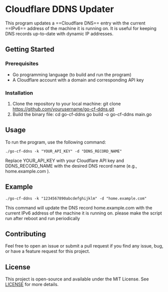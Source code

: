 # Cloudflare DDNS Updater 
 
This program updates a ==Cloudflare DNS== entry with the current ==IPv6== address of the machine it is running on. It is useful for keeping DNS records up-to-date with dynamic IP addresses. 
 
## Getting Started 
 
### Prerequisites 
 
- Go programming language (to build and run the program) 
- A Cloudflare account with a domain and corresponding API key 
 
### Installation 
 
1. Clone the repository to your local machine:
git clone https://github.com/yourusername/go-cf-ddns.git
2. Build the binary file:
cd go-cf-ddns
   go build -o go-cf-ddns main.go
## Usage 
 
To run the program, use the following command:
```
./go-cf-ddns -k "YOUR_API_KEY" -d "DDNS_RECORD_NAME"
```
Replace  YOUR_API_KEY  with your Cloudflare API key and  DDNS_RECORD_NAME  with the desired DNS record name (e.g.,  home.example.com ). 
 
## Example
```
./go-cf-ddns -k "1234567890abcdefghijklm" -d "home.example.com"
```
This command will update the DNS record  home.example.com  with the current IPv6 address of the machine it is running on. please make the script run after reboot and run periodically 
 
## Contributing 
 
Feel free to open an issue or submit a pull request if you find any issue, bug, or have a feature request for this project. 
 
## License 
 
This project is open-source and available under the MIT License. See [LICENSE](LICENSE) for more details.
